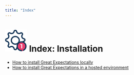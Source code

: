 ```yaml
---
title: "Index"
---
```

# [![Setup Icon](../../../images/universal_map/Gear-active.png)](../setup_overview.md) Index: Installation
- [How to install Great Expectations locally](local.md)
- [How to install Great Expectations in a hosted environment](hosted_environment.md)
